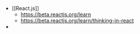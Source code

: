 - [[React.js]]
	- https://beta.reactjs.org/learn
	- https://beta.reactjs.org/learn/thinking-in-react
-